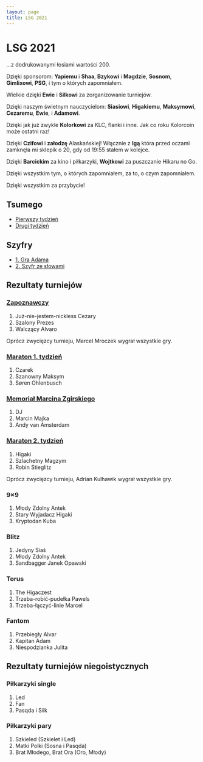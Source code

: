 ```yaml
---
layout: page
title: LSG 2021
---
```


# LSG 2021

...z dodrukowanymi łosiami wartości 200.

Dzięki sponsorom: **Yapiemu** i **Shaa**, **Bzykowi** i **Magdzie**, **Sosnom**, **Gimlixowi**, **PSG**, i tym o których zapomniałem.

Wielkie dzięki **Ewie** i **Silkowi** za zorganizowanie turniejów.

Dzięki naszym świetnym nauczycielom: **Siasiowi**, **Higakiemu**, **Maksymowi**, **Cezaremu**, **Ewie**, i **Adamowi**.

Dzięki jak już zwykle **Kolorkowi** za KLC, flanki i inne. Jak co roku Kolorcoin może ostatni raz!

Dzięki **Czifowi** i **załodzę** Alaskańskiej! Włącznie z **Igą** która przed oczami zamknęła mi sklepik o 20, gdy od 19:55 stałem w kolejce.

Dzięki **Barcickim** za kino i piłkarzyki, **Wojtkowi** za puszczanie Hikaru no Go.

Dzięki wszystkim tym, o których zapomniałem, za to, o czym zapomniałem.

Dzięki wszystkim za przybycie!

## Tsumego

- [Pierwszy tydzień](/public/2021/lsg-tsumego-week1.pdf)
- [Drugi tydzień](/public/2021/lsg-tsumego-week2.pdf)

## Szyfry

- [1. Gra Adama](/public/2021/szyfry-1.pdf)
- [2. Szyfr ze słowami](/public/2021/szyfry-2.pdf)

## Rezultaty turniejów

### [Zapoznawczy](https://www.europeangodatabase.eu/EGD/Tournament_Card.php?&key=T210711A)

1. Już-nie-jestem-nickless Cezary
2. Szalony Prezes
3. Walczący Alvaro

Oprócz zwycięzcy turnieju, Marcel Mroczek wygrał wszystkie gry.

### [Maraton 1. tydzień](https://www.europeangodatabase.eu/EGD/Tournament_Card.php?&key=T210712C)

1. Czarek
2. Szanowny Maksym
3. Søren Ohlenbusch

### [Memoriał Marcina Zgirskiego](https://www.europeangodatabase.eu/EGD/Tournament_Card.php?&key=T210717B)

1. DJ
2. Marcin Majka
3. Andy van Amsterdam

### [Maraton 2. tydzień](https://www.europeangodatabase.eu/EGD/Tournament_Card.php?&key=T210719A)

1. Higaki
2. Szlachetny Magzym
3. Robin Stieglitz

Oprócz zwycięzcy turnieju, Adrian Kulhawik wygrał wszystkie gry.

### 9&times;9

1. Młody Zdolny Antek
2. Stary Wyjadacz Higaki
3. Kryptodan Kuba

### Blitz

1. Jedyny Siaś
2. Młody Zdolny Antek
3. Sandbagger Janek Opawski

### Torus

1. The Higaczest
2. Trzeba-robić-pudełka Pawels
3. Trzeba-łączyć-linie Marcel

### Fantom
1. Przebiegły Alvar
2. Kapitan Adam
3. Niespodzianka Julita

## Rezultaty turniejów niegoistycznych

### Piłkarzyki single

1. Led
2. Fan
3. Pasqda i Silk

### Piłkarzyki pary

1. Szkieled (Szkielet i Led)
2. Matki Polki (Sosna i Pasqda)
3. Brat Młodego, Brat Ora (Oro, Młody)
